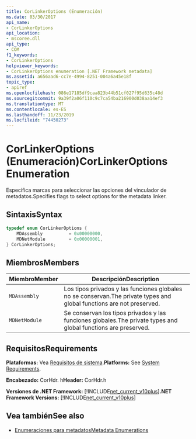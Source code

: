 ```yaml
---
title: CorLinkerOptions (Enumeración)
ms.date: 03/30/2017
api_name:
- CorLinkerOptions
api_location:
- mscoree.dll
api_type:
- COM
f1_keywords:
- CorLinkerOptions
helpviewer_keywords:
- CorLinkerOptions enumeration [.NET Framework metadata]
ms.assetid: a656aad6-cc7e-4994-8251-004a6a45e18f
topic_type:
- apiref
ms.openlocfilehash: 086e17185df9caa823b44b51cf027f95d635c48d
ms.sourcegitcommit: 9a39f2a06f110c9c7ca54ba216900d038aa14ef3
ms.translationtype: MT
ms.contentlocale: es-ES
ms.lasthandoff: 11/23/2019
ms.locfileid: "74450273"
---
```

# <a name="corlinkeroptions-enumeration"></a><span data-ttu-id="11570-102">CorLinkerOptions (Enumeración)</span><span class="sxs-lookup"><span data-stu-id="11570-102">CorLinkerOptions Enumeration</span></span>
<span data-ttu-id="11570-103">Especifica marcas para seleccionar las opciones del vinculador de metadatos.</span><span class="sxs-lookup"><span data-stu-id="11570-103">Specifies flags to select options for the metadata linker.</span></span>  
  
## <a name="syntax"></a><span data-ttu-id="11570-104">Sintaxis</span><span class="sxs-lookup"><span data-stu-id="11570-104">Syntax</span></span>  
  
```cpp  
typedef enum CorLinkerOptions {  
    MDAssembly          = 0x00000000,  
    MDNetModule         = 0x00000001,  
} CorLinkerOptions;  
```  
  
## <a name="members"></a><span data-ttu-id="11570-105">Miembros</span><span class="sxs-lookup"><span data-stu-id="11570-105">Members</span></span>  
  
|<span data-ttu-id="11570-106">Miembro</span><span class="sxs-lookup"><span data-stu-id="11570-106">Member</span></span>|<span data-ttu-id="11570-107">Descripción</span><span class="sxs-lookup"><span data-stu-id="11570-107">Description</span></span>|  
|------------|-----------------|  
|`MDAssembly`|<span data-ttu-id="11570-108">Los tipos privados y las funciones globales no se conservan.</span><span class="sxs-lookup"><span data-stu-id="11570-108">The private types and global functions are not preserved.</span></span>|  
|`MDNetModule`|<span data-ttu-id="11570-109">Se conservan los tipos privados y las funciones globales.</span><span class="sxs-lookup"><span data-stu-id="11570-109">The private types and global functions are preserved.</span></span>|  
  
## <a name="requirements"></a><span data-ttu-id="11570-110">Requisitos</span><span class="sxs-lookup"><span data-stu-id="11570-110">Requirements</span></span>  
 <span data-ttu-id="11570-111">**Plataformas:** Vea [Requisitos de sistema](../../../../docs/framework/get-started/system-requirements.md).</span><span class="sxs-lookup"><span data-stu-id="11570-111">**Platforms:** See [System Requirements](../../../../docs/framework/get-started/system-requirements.md).</span></span>  
  
 <span data-ttu-id="11570-112">**Encabezado:** CorHdr. h</span><span class="sxs-lookup"><span data-stu-id="11570-112">**Header:** CorHdr.h</span></span>  
  
 <span data-ttu-id="11570-113">**Versiones de .NET Framework:** [!INCLUDE[net_current_v10plus](../../../../includes/net-current-v10plus-md.md)]</span><span class="sxs-lookup"><span data-stu-id="11570-113">**.NET Framework Versions:** [!INCLUDE[net_current_v10plus](../../../../includes/net-current-v10plus-md.md)]</span></span>  
  
## <a name="see-also"></a><span data-ttu-id="11570-114">Vea también</span><span class="sxs-lookup"><span data-stu-id="11570-114">See also</span></span>

- [<span data-ttu-id="11570-115">Enumeraciones para metadatos</span><span class="sxs-lookup"><span data-stu-id="11570-115">Metadata Enumerations</span></span>](../../../../docs/framework/unmanaged-api/metadata/metadata-enumerations.md)

